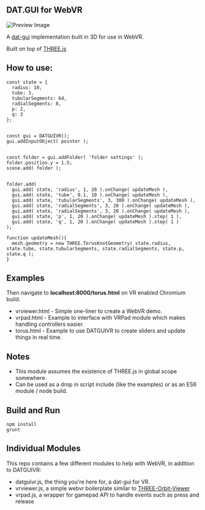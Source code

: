 ## DAT.GUI for WebVR

![Preview Image](http://i.imgur.com/CKGG7P5.png)

A [dat-gui](https://workshop.chromeexperiments.com/examples/gui/#1--Basic-Usage) implementation built in 3D for use in WebVR.

Built on top of [THREE.js](http://threejs.org/)

## How to use: ##
    const state = {
      radius: 10,
      tube: 3,
      tubularSegments: 64,
      radialSegments: 8,
      p: 2,
      q: 3
    };


    const gui = DATGUIVR();
    gui.addInputObject( pointer );


    const folder = gui.addFolder( 'folder settings' );
    folder.position.y = 1.5;
    scene.add( folder );


    folder.add(
      gui.add( state, 'radius', 1, 20 ).onChange( updateMesh ),
      gui.add( state, 'tube', 0.1, 10 ).onChange( updateMesh ),
      gui.add( state, 'tubularSegments', 3, 300 ).onChange( updateMesh ),
      gui.add( state, 'radialSegments', 3, 20 ).onChange( updateMesh ),
      gui.add( state, 'radialSegments', 3, 20 ).onChange( updateMesh ),
      gui.add( state, 'p', 1, 20 ).onChange( updateMesh ).step( 1 ),
      gui.add( state, 'q', 1, 20 ).onChange( updateMesh ).step( 1 )
    );

    function updateMesh(){
      mesh.geometry = new THREE.TorusKnotGeometry( state.radius, state.tube, state.tubularSegments, state.radialSegments, state.p, state.q );
    }



## Examples ##
Then navigate to **localhost:8000/torus.html** on VR enabled Chromium build.
* vrviewer.html - Simple one-liner to create a WebVR demo.
* vrpad.html - Example to interface with VRPad module which makes handling controllers easier.
* torus.html - Example to use DATGUIVR to create sliders and update things in real time.



## Notes ##
* This module assumes the existence of THREE.js in global scope somewhere.
* Can be used as a drop in script include (like the examples) or as an  ES6 module / node build.


## Build and Run

    npm install
    grunt


## Individual Modules ##
This repo contains a few different modules to help with WebVR, in addition to DATGUIVR:
* datguivr.js, the thing you're here for, a dat-gui for VR.
* vrviewer.js, a simple webvr boilerplate similar to [THREE-Orbit-Viewer](https://www.npmjs.com/package/three-orbit-viewer)
* vrpad.js, a wrapper for gamepad API to handle events such as press and release




